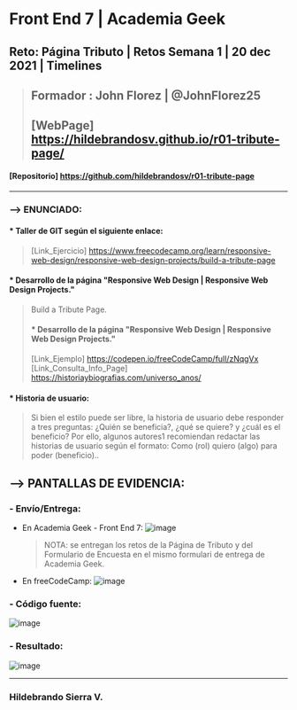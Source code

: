 # Front End 7 | Academia Geek
## Reto: Página Tributo | Retos Semana 1 | 20 dec 2021 | Timelines

> ## Formador : John Florez | @JohnFlorez25
> ## [WebPage] https://hildebrandosv.github.io/r01-tribute-page/
#### [Repositorio] https://github.com/hildebrandosv/r01-tribute-page
___
### --> ENUNCIADO:
#### * Taller de GIT según el siguiente enlace:
> [Link_Ejercicio] https://www.freecodecamp.org/learn/responsive-web-design/responsive-web-design-projects/build-a-tribute-page
#### * Desarrollo de la página "Responsive Web Design | Responsive Web Design Projects."
> Build a Tribute Page.
> #### * Desarrollo de la página "Responsive Web Design | Responsive Web Design Projects."
> [Link_Ejemplo] https://codepen.io/freeCodeCamp/full/zNqgVx
> [Link_Consulta_Info_Page] https://historiaybiografias.com/universo_anos/

#### * Historia de usuario:
> Si bien el estilo puede ser libre, la historia de usuario debe responder a tres preguntas: ¿Quién se beneficia?, ¿qué se quiere? y ¿cuál es el beneficio? Por ello, algunos autores1​ recomiendan redactar las historias de usuario según el formato: Como (rol) quiero (algo) para poder (beneficio)..


## --> PANTALLAS DE EVIDENCIA:

### - Envío/Entrega:
+ En Academia Geek - Front End 7:
![image](https://user-images.githubusercontent.com/73366557/147287704-daa1afe7-7a89-42a2-ae07-94c888c2f955.png)
   > NOTA: se entregan los retos de la Página de Tributo y del Formulario de Encuesta en el mismo formulari de entrega de Academia Geek.

+ En freeCodeCamp:
![image](https://user-images.githubusercontent.com/73366557/146688527-03be067d-ba2c-44f2-b63f-68d65949661e.png)

### - Código fuente:
![image](https://user-images.githubusercontent.com/73366557/146688222-f0601449-30a0-4a85-a2f7-e6d0a43c5f82.png)

### - Resultado:
![image](https://user-images.githubusercontent.com/73366557/146688191-100be23c-6b85-4c90-a2cf-34975482e0ba.png)

___
### Hildebrando Sierra V.

